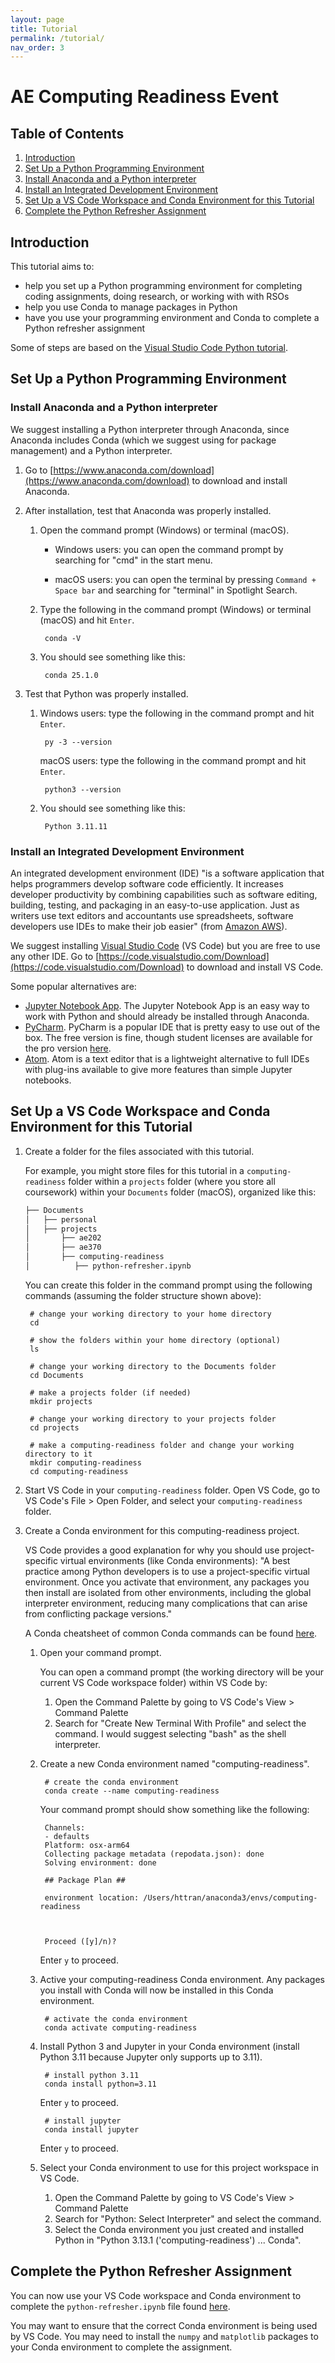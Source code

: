 ```yaml
---
layout: page
title: Tutorial
permalink: /tutorial/
nav_order: 3
---
```


# AE Computing Readiness Event

## Table of Contents
1. [Introduction](#introduction)
2. [Set Up a Python Programming Environment](#set-up-a-python-programming-environment)
3. [Install Anaconda and a Python interpreter](#install-anaconda-and-a-python-interpreter)
4. [Install an Integrated Development Environment](#install-an-integrated-development-environment)
5. [Set Up a VS Code Workspace and Conda Environment for this Tutorial](#set-up-a-vs-code-workspace-and-conda-environment-for-this-tutorial)
6. [Complete the Python Refresher Assignment](#complete-the-python-refresher-assignment)

## Introduction

This tutorial aims to:

- help you set up a Python programming environment for completing coding assignments, doing research, or working with with RSOs
- help you use Conda to manage packages in Python
- have you use your programming environment and Conda to complete a Python refresher assignment

Some of steps are based on the [Visual Studio Code Python tutorial](https://code.visualstudio.com/docs/python/python-tutorial).

## Set Up a Python Programming Environment

### Install Anaconda and a Python interpreter

We suggest installing a Python interpreter through Anaconda, since Anaconda includes Conda (which we suggest using for package management) and a Python interpreter.

1. Go to [https://www.anaconda.com/download](https://www.anaconda.com/download) to download and install Anaconda.
1. After installation, test that Anaconda was properly installed.

    1. Open the command prompt (Windows) or terminal (macOS).

        - Windows users: you can open the command prompt by searching for "cmd" in the start menu.

        - macOS users: you can open the terminal by pressing `Command + Space bar` and searching for "terminal" in Spotlight Search.

    1. Type the following in the command prompt (Windows) or terminal (macOS) and hit `Enter`.

            conda -V

    1. You should see something like this:

            conda 25.1.0

1. Test that Python was properly installed.

    1. Windows users: type the following in the command prompt and hit `Enter`.

            py -3 --version

        macOS users: type the following in the command prompt and hit `Enter`.

            python3 --version

    1. You should see something like this:

            Python 3.11.11

### Install an Integrated Development Environment

An integrated development environment (IDE) "is a software application that helps programmers develop software code efficiently. It increases developer productivity by combining capabilities such as software editing, building, testing, and packaging in an easy-to-use application. Just as writers use text editors and accountants use spreadsheets, software developers use IDEs to make their job easier" (from [Amazon AWS](https://aws.amazon.com/what-is/ide/#:~:text=An%20integrated%20development%20environment%20(IDE,programmers%20develop%20software%20code%20efficiently.))).

We suggest installing [Visual Studio Code](https://code.visualstudio.com/) (VS Code) but you are free to use any other IDE. Go to [https://code.visualstudio.com/Download](https://code.visualstudio.com/Download) to download and install VS Code.

Some popular alternatives are:
- [Jupyter Notebook App](https://jupyter.org/). The Jupyter Notebook App is an easy way to work with Python and should already be installed through Anaconda.
- [PyCharm](https://www.jetbrains.com/pycharm/). PyCharm is a popular IDE that is pretty easy to use out of the box. The free version is fine, though student licenses are available for the pro version [here](https://www.jetbrains.com/community/education/#students).
- [Atom](https://atom.io/). Atom is a text editor that is a lightweight alternative to full IDEs with plug-ins available to give more features than simple Jupyter notebooks.

## Set Up a VS Code Workspace and Conda Environment for this Tutorial

1. Create a folder for the files associated with this tutorial.

    For example, you might store files for this tutorial in a `computing-readiness` folder within a `projects` folder (where you store all coursework) within your `Documents` folder (macOS), organized like this:

    ```bash
    ├── Documents
    │   ├── personal
    │   ├── projects
    │       ├── ae202
    │       ├── ae370
    │       ├── computing-readiness
    │          ├── python-refresher.ipynb
    ```

    You can create this folder in the command prompt using the following commands (assuming the folder structure shown above):

        # change your working directory to your home directory
        cd

        # show the folders within your home directory (optional)
        ls

        # change your working directory to the Documents folder
        cd Documents

        # make a projects folder (if needed)
        mkdir projects

        # change your working directory to your projects folder
        cd projects

        # make a computing-readiness folder and change your working directory to it
        mkdir computing-readiness
        cd computing-readiness

1. Start VS Code in your `computing-readiness` folder. Open VS Code, go to VS Code's File > Open Folder, and select your `computing-readiness` folder.

1. Create a Conda environment for this computing-readiness project.

    VS Code provides a good explanation for why you should use project-specific virtual environments (like Conda environments): "A best practice among Python developers is to use a project-specific virtual environment. Once you activate that environment, any packages you then install are isolated from other environments, including the global interpreter environment, reducing many complications that can arise from conflicting package versions."

    A Conda cheatsheet of common Conda commands can be found [here](https://docs.conda.io/projects/conda/en/latest/_downloads/843d9e0198f2a193a3484886fa28163c/conda-cheatsheet.pdf).

    1. Open your command prompt.
    
        You can open a command prompt (the working directory will be your current VS Code workspace folder) within VS Code by:
        
        1. Open the Command Palette by going to VS Code's View > Command Palette
        1. Search for "Create New Terminal With Profile" and select the command. I would suggest selecting "bash" as the shell interpreter.

    1. Create a new Conda environment named "computing-readiness".

            # create the conda environment
            conda create --name computing-readiness

        Your command prompt should show something like the following:
        
            Channels:
            - defaults
            Platform: osx-arm64
            Collecting package metadata (repodata.json): done
            Solving environment: done

            ## Package Plan ##

            environment location: /Users/httran/anaconda3/envs/computing-readiness



            Proceed ([y]/n)? 

        Enter `y` to proceed.

    1. Active your computing-readiness Conda environment. Any packages you install with Conda will now be installed in this Conda environment.

            # activate the conda environment
            conda activate computing-readiness

    1. Install Python 3 and Jupyter in your Conda environment (install Python 3.11 because Jupyter only supports up to 3.11).

            # install python 3.11
            conda install python=3.11

        Enter `y` to proceed.

            # install jupyter
            conda install jupyter

        Enter `y` to proceed.

    1. Select your Conda environment to use for this project workspace in VS Code.

        1. Open the Command Palette by going to VS Code's View > Command Palette
        1. Search for "Python: Select Interpreter" and select the command.
        1. Select the Conda environment you just created and installed Python in "Python 3.13.1 ('computing-readiness') ... Conda".

## Complete the Python Refresher Assignment

You can now use your VS Code workspace and Conda environment to complete the `python-refresher.ipynb` file found [here](/assets/files/python-refresher.ipynb).

You may want to ensure that the correct Conda environment is being used by VS Code. You may need to install the `numpy` and `matplotlib` packages to your Conda environment to complete the assignment.
